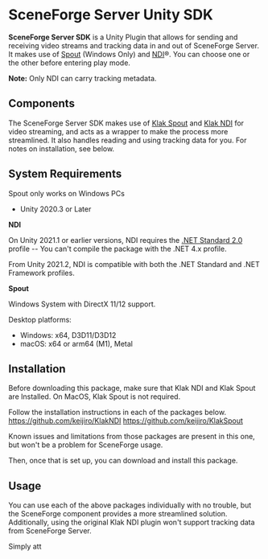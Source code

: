 # SceneForge Server Unity SDK
**SceneForge Server SDK** is a Unity Plugin that allows for sending and receiving video streams and tracking data in and out of SceneForge Server.
It makes use of [Spout] (Windows Only) and [NDI]®.  You can choose one or the other before entering play mode.

**Note:** Only NDI can carry tracking metadata.

[Spout]: http://spout.zeal.co/

[NDI]: https://www.ndi.tv/
[NewTek]: https://www.newtek.com/

Components
-------------------
The SceneForge Server SDK makes use of [Klak Spout] and [Klak NDI] for video streaming, and acts as a wrapper to make the process more streamlined.
It also handles reading and using tracking data for you.
For notes on installation, see below.

[Klak NDI]: https://github.com/keijiro/KlakNDI
[Klak Spout]: https://github.com/keijiro/KlakSpout


System Requirements
-------------------
Spout only works on Windows PCs
- Unity 2020.3 or Later

**NDI**

On Unity 2021.1 or earlier versions, NDI requires the [.NET Standard 2.0]
profile -- You can't compile the package with the .NET 4.x profile.

[.NET Standard 2.0]:
  https://docs.unity3d.com/2020.1/Documentation/Manual/dotnetProfileSupport.html

From Unity 2021.2, NDI is compatible with both the .NET Standard and .NET
Framework profiles.

**Spout**

Windows System with DirectX 11/12 support.

Desktop platforms:

- Windows: x64, D3D11/D3D12
- macOS: x64 or arm64 (M1), Metal

Installation
---------------
Before downloading this package, make sure that Klak NDI and Klak Spout are Installed.
On MacOS, Klak Spout is not required.

Follow the installation instructions in each of the packages below.
https://github.com/keijiro/KlakNDI
https://github.com/keijiro/KlakSpout

Known issues and limitations from those packages are present in this one, but won't be a problem for SceneForge usage.

Then, once that is set up, you can download and install this package.

Usage
-----------
You can use each of the above packages individually with no trouble, but the SceneForge component provides a more streamlined solution.  Additionally, using the original Klak NDI plugin won't support tracking data from SceneForge Server.

Simply att

